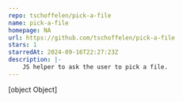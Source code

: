 ```yaml
---
repo: tschoffelen/pick-a-file
name: pick-a-file
homepage: NA
url: https://github.com/tschoffelen/pick-a-file
stars: 1
starredAt: 2024-09-16T22:27:23Z
description: |-
    JS helper to ask the user to pick a file.
---
```


[object Object]
